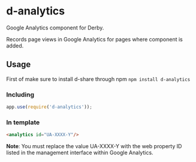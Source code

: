 # d-analytics


Google Analytics component for Derby.

Records page views in Google Analytics for pages where component is added.

## Usage

First of make sure to install d-share through npm `npm install d-analytics`

### Including

```js
app.use(require('d-analytics'));
```

### In template

```html
<analytics id="UA-XXXX-Y"/>
```

<b>Note</b>: You must replace the value UA-XXXX-Y with the web property ID listed in the management interface within Google Analytics.